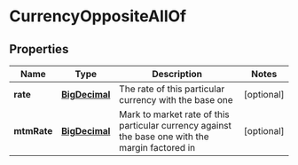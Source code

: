 

# CurrencyOppositeAllOf

## Properties

Name | Type | Description | Notes
------------ | ------------- | ------------- | -------------
**rate** | [**BigDecimal**](BigDecimal.md) | The rate of this particular currency with the base one |  [optional]
**mtmRate** | [**BigDecimal**](BigDecimal.md) | Mark to market rate of this particular currency against the base one with the margin factored in |  [optional]



